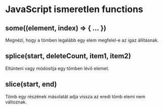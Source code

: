 # JavaScript ismeretlen functions

## some((element, index) => { ... })
Megnézi, hogy a tömben legalább egy elem megfelel-e az igaz állításnak.

## splice(start, deleteCount, item1, item2)
Eltünteni vagy módosítja egy tömben lévő elemet.

## slice(start, end)
Tömb egy részének másolatát adja vissza az eredi tömb elemi nem változnak.